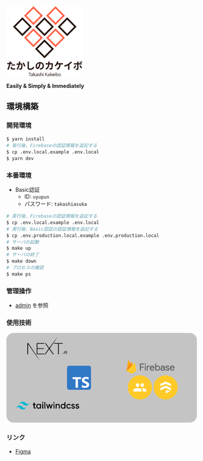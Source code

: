 <img src="public/logo.png" width="200px">

**Easily & Simply & Immediately**

## 環境構築

### 開発環境

```bash
$ yarn install
# 実行後、Firebaseの認証情報を追記する
$ cp .env.local.example .env.local
$ yarn dev
```

### 本番環境

- Basic認証
  - ID: `uyupun`
  - パスワード: `takashiasuka`

```bash
# 実行後、Firebaseの認証情報を追記する
$ cp .env.local.example .env.local
# 実行後、Basic認証の認証情報を追記する
$ cp .env.production.local.example .env.production.local
# サーバの起動
$ make up
# サーバの終了
$ make down
# プロセスの確認
$ make ps
```

### 管理操作

- [admin](./admin/README.md) を参照

### 使用技術

<img src="tech.png" width="500px">

### リンク

- [Figma](https://www.figma.com/file/kOALoH5sNvMtIAhQvHTTyb/takakeibo)
